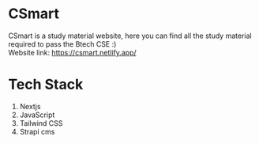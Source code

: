 # CSmart
CSmart is a study material website, here you can find all the study material required to pass the Btech CSE :)                                                        
Website link: https://csmart.netlify.app/

# Tech Stack
1) Nextjs
2) JavaScript
3) Tailwind CSS
4) Strapi cms



